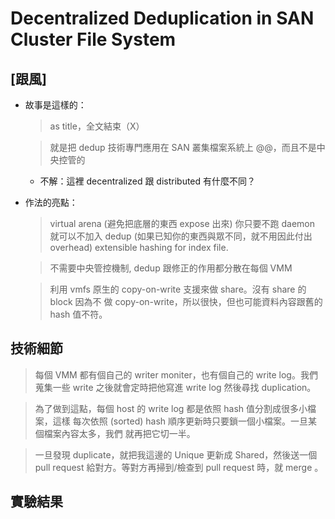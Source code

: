 # Decentralized Deduplication in SAN Cluster File System

## [跟風]

- 故事是這樣的：

    > as title，全文結束（X）

    > 就是把 dedup 技術專門應用在 SAN 叢集檔案系統上 @@，而且不是中央控管的

    * 不解：這裡 decentralized 跟 distributed 有什麼不同？

- 作法的亮點：

    > virtual arena (避免把底層的東西 expose 出來)
    > 你只要不跑 daemon 就可以不加入 dedup (如果已知你的東西與眾不同，就不用因此付出 overhead)
    > extensible hashing for index file.

    > 不需要中央管控機制, dedup 跟修正的作用都分散在每個 VMM

    > 利用 vmfs 原生的 copy-on-write 支援來做 share。沒有 share 的 block 因為不
    > 做 copy-on-write，所以很快，但也可能資料內容跟舊的 hash 值不符。

## 技術細節

> 每個 VMM 都有個自己的 writer moniter，也有個自己的 write log。我們蒐集一些 write
> 之後就會定時把他寫進 write log 然後尋找 duplication。

> 為了做到這點，每個 host 的 write log 都是依照 hash 值分割成很多小檔案，這樣
> 每次依照 (sorted) hash 順序更新時只要鎖一個小檔案。一旦某個檔案內容太多，我們
> 就再把它切一半。

> 一旦發現 duplicate，就把我這邊的 Unique 更新成 Shared，然後送一個 pull request
> 給對方。等對方再掃到/檢查到 pull request 時，就 merge 。

## 實驗結果
